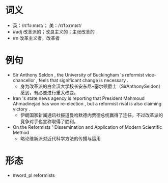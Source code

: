 # 词义
- 英：/rɪˈfɔːmɪst/； 美：/rɪˈfɔːrmɪst/
- #adj 改革派的；改良主义的；主张改革的
- #n 改革主义者，改革者
# 例句
- Sir Anthony Seldon , the University of Buckingham 's reformist vice-chancellor , feels that significant change is necessary .
	- 身为改革派的白金汉大学校长安东尼•塞尔顿爵士（SirAnthonySeldon）感到，有必要进行重大改变。
- Iran 's state news agency is reporting that President Mahmoud Ahmadinejad has won re-election , but a reformist rival is also claiming victory .
	- 伊朗国家新闻通讯社报道曼哈默德内贾德总统赢得了连任，不过改革派的竞争对手也宣称取得了胜利。
- On the Reformists ' Dissemination and Application of Modern Scientific Method
	- 略论维新派对近代科学方法的传播与运用
# 形态
- #word_pl reformists

